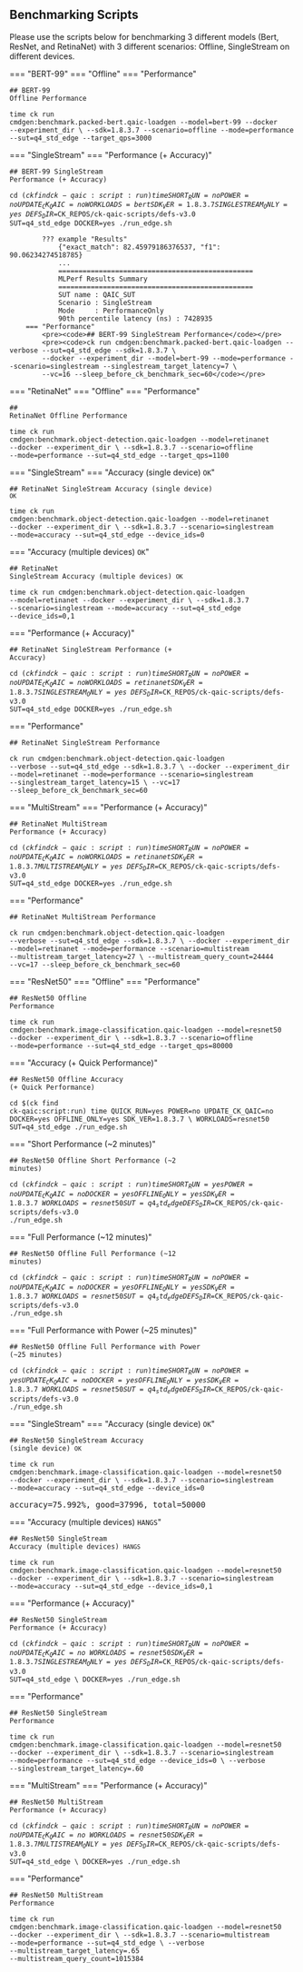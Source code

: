 ## Benchmarking Scripts

Please use the scripts below for benchmarking 3 different models (Bert, ResNet, and RetinaNet) with 3 different scenarios: Offline, SingleStream on different devices.

=== "BERT-99"
    === "Offline"
        === "Performance"
            <pre><code>## BERT-99 Offline Performance</code></pre>
            <pre><code>time ck run cmdgen:benchmark.packed-bert.qaic-loadgen --model=bert-99 --docker --experiment_dir \ 
            --sdk=1.8.3.7 --scenario=offline --mode=performance --sut=q4_std_edge --target_qps=3000</code></pre> 
    === "SingleStream"
        === "Performance (+ Accuracy)"
            <pre><code>## BERT-99 SingleStream Performance (+ Accuracy)</code></pre>
            <pre><code>cd $(ck find ck-qaic:script:run) 
            time SHORT_RUN=no POWER=no UPDATE_CK_QAIC=no WORKLOADS=bert SDK_VER=1.8.3.7 SINGLESTREAM_ONLY=yes \ 
            DEFS_DIR=$CK_REPOS/ck-qaic-scripts/defs-v3.0 SUT=q4_std_edge DOCKER=yes ./run_edge.sh</code></pre> 
             
            ??? example "Results" 
                {"exact_match": 82.45979186376537, "f1": 90.06234274518785} 
                ... 
                ================================================ 
                MLPerf Results Summary 
                ================================================ 
                SUT name : QAIC_SUT 
                Scenario : SingleStream 
                Mode     : PerformanceOnly 
                90th percentile latency (ns) : 7428935 
        === "Performance"
            <pre><code>## BERT-99 SingleStream Performance</code></pre>
            <pre><code>ck run cmdgen:benchmark.packed-bert.qaic-loadgen --verbose --sut=q4_std_edge --sdk=1.8.3.7 \ 
            --docker --experiment_dir --model=bert-99 --mode=performance --scenario=singlestream --singlestream_target_latency=7 \ 
            --vc=16 --sleep_before_ck_benchmark_sec=60</code></pre> 
=== "RetinaNet"
    === "Offline"
        === "Performance"
            <pre><code>## RetinaNet Offline Performance</code></pre>
            <pre><code>time ck run cmdgen:benchmark.object-detection.qaic-loadgen --model=retinanet --docker --experiment_dir \ 
            --sdk=1.8.3.7 --scenario=offline --mode=performance --sut=q4_std_edge --target_qps=1100</code></pre> 
    === "SingleStream"
        === "Accuracy (single device) `OK`"
            <pre><code>## RetinaNet SingleStream Accuracy (single device) `OK`</code></pre>
            <pre><code>time ck run cmdgen:benchmark.object-detection.qaic-loadgen --model=retinanet --docker --experiment_dir \ 
            --sdk=1.8.3.7 --scenario=singlestream --mode=accuracy --sut=q4_std_edge --device_ids=0</code></pre> 
        === "Accuracy (multiple devices) `OK`"
            <pre><code>## RetinaNet SingleStream Accuracy (multiple devices) `OK`</code></pre>
            <pre><code>time ck run cmdgen:benchmark.object-detection.qaic-loadgen --model=retinanet --docker --experiment_dir \ 
            --sdk=1.8.3.7 --scenario=singlestream --mode=accuracy --sut=q4_std_edge --device_ids=0,1</code></pre> 
        === "Performance (+ Accuracy)"
            <pre><code>## RetinaNet SingleStream Performance (+ Accuracy)</code></pre>
            <pre><code>cd $(ck find ck-qaic:script:run) 
            time SHORT_RUN=no POWER=no UPDATE_CK_QAIC=no WORKLOADS=retinanet SDK_VER=1.8.3.7 SINGLESTREAM_ONLY=yes \ 
            DEFS_DIR=$CK_REPOS/ck-qaic-scripts/defs-v3.0 SUT=q4_std_edge DOCKER=yes ./run_edge.sh</code></pre> 
        === "Performance"
            <pre><code>## RetinaNet SingleStream Performance</code></pre>
            <pre><code>ck run cmdgen:benchmark.object-detection.qaic-loadgen --verbose --sut=q4_std_edge --sdk=1.8.3.7 \ 
            --docker --experiment_dir --model=retinanet --mode=performance --scenario=singlestream --singlestream_target_latency=15 \ 
            --vc=17 --sleep_before_ck_benchmark_sec=60</code></pre> 
    === "MultiStream"
        === "Performance (+ Accuracy)"
            <pre><code>## RetinaNet MultiStream Performance (+ Accuracy)</code></pre>
            <pre><code>cd $(ck find ck-qaic:script:run) 
            time SHORT_RUN=no POWER=no UPDATE_CK_QAIC=no WORKLOADS=retinanet SDK_VER=1.8.3.7 MULTISTREAM_ONLY=yes \ 
            DEFS_DIR=$CK_REPOS/ck-qaic-scripts/defs-v3.0 SUT=q4_std_edge DOCKER=yes ./run_edge.sh</code></pre> 
        === "Performance"
            <pre><code>## RetinaNet MultiStream Performance</code></pre>
            <pre><code>ck run cmdgen:benchmark.object-detection.qaic-loadgen --verbose --sut=q4_std_edge --sdk=1.8.3.7 \ 
            --docker --experiment_dir --model=retinanet --mode=performance --scenario=multistream --multistream_target_latency=27 \ 
            --multistream_query_count=24444 --vc=17 --sleep_before_ck_benchmark_sec=60</code></pre> 
=== "ResNet50"
    === "Offline"
        === "Performance"
            <pre><code>## ResNet50 Offline Performance</code></pre>
            <pre><code>time ck run cmdgen:benchmark.image-classification.qaic-loadgen --model=resnet50 --docker --experiment_dir \ 
            --sdk=1.8.3.7 --scenario=offline --mode=performance --sut=q4_std_edge --target_qps=80000</code></pre> 
        === "Accuracy (+ Quick Performance)"
            <pre><code>## ResNet50 Offline Accuracy (+ Quick Performance)</code></pre>
            <pre><code>cd $(ck find ck-qaic:script:run) 
            time QUICK_RUN=yes POWER=no UPDATE_CK_QAIC=no DOCKER=yes OFFLINE_ONLY=yes SDK_VER=1.8.3.7 \ 
            WORKLOADS=resnet50 SUT=q4_std_edge ./run_edge.sh</code></pre> 
        === "Short Performance (~2 minutes)"
            <pre><code>## ResNet50 Offline Short Performance (~2 minutes)</code></pre>
            <pre><code>cd $(ck find ck-qaic:script:run) 
            time SHORT_RUN=yes POWER=no UPDATE_CK_QAIC=no DOCKER=yes OFFLINE_ONLY=yes SDK_VER=1.8.3.7 \ 
            WORKLOADS=resnet50 SUT=q4_std_edge DEFS_DIR=$CK_REPOS/ck-qaic-scripts/defs-v3.0 ./run_edge.sh</code></pre> 
        === "Full Performance (~12 minutes)"
            <pre><code>## ResNet50 Offline Full Performance (~12 minutes)</code></pre>
            <pre><code>cd $(ck find ck-qaic:script:run) 
            time SHORT_RUN=no POWER=no UPDATE_CK_QAIC=no DOCKER=yes OFFLINE_ONLY=yes SDK_VER=1.8.3.7 \ 
            WORKLOADS=resnet50 SUT=q4_std_edge DEFS_DIR=$CK_REPOS/ck-qaic-scripts/defs-v3.0 ./run_edge.sh 
            </code></pre> 
        === "Full Performance with Power (~25 minutes)"
            <pre><code>## ResNet50 Offline Full Performance with Power (~25 minutes)</code></pre>
            <pre><code>cd $(ck find ck-qaic:script:run) 
            time SHORT_RUN=no POWER=yes UPDATE_CK_QAIC=no DOCKER=yes OFFLINE_ONLY=yes SDK_VER=1.8.3.7 \ 
            WORKLOADS=resnet50 SUT=q4_std_edge DEFS_DIR=$CK_REPOS/ck-qaic-scripts/defs-v3.0 ./run_edge.sh</code></pre> 
    === "SingleStream"
        === "Accuracy (single device) `OK`"
            <pre><code>## ResNet50 SingleStream Accuracy (single device) `OK`</code></pre>
            <pre><code>time ck run cmdgen:benchmark.image-classification.qaic-loadgen --model=resnet50 --docker --experiment_dir \ 
            --sdk=1.8.3.7 --scenario=singlestream --mode=accuracy --sut=q4_std_edge --device_ids=0</code></pre> 
            <pre> 
            accuracy=75.992%, good=37996, total=50000 
            </pre> 
        === "Accuracy (multiple devices) `HANGS`"
            <pre><code>## ResNet50 SingleStream Accuracy (multiple devices) `HANGS`</code></pre>
            <pre><code>time ck run cmdgen:benchmark.image-classification.qaic-loadgen --model=resnet50 --docker --experiment_dir \ 
            --sdk=1.8.3.7 --scenario=singlestream --mode=accuracy --sut=q4_std_edge --device_ids=0,1</code></pre> 
        === "Performance (+ Accuracy)"
            <pre><code>## ResNet50 SingleStream Performance (+ Accuracy)</code></pre>
            <pre><code>cd $(ck find ck-qaic:script:run) 
            time SHORT_RUN=no POWER=no UPDATE_CK_QAIC=no \ 
            WORKLOADS=resnet50 SDK_VER=1.8.3.7 SINGLESTREAM_ONLY=yes \ 
            DEFS_DIR=$CK_REPOS/ck-qaic-scripts/defs-v3.0 SUT=q4_std_edge \ 
            DOCKER=yes ./run_edge.sh</code></pre> 
        === "Performance"
            <pre><code>## ResNet50 SingleStream Performance</code></pre>
            <pre><code>time ck run cmdgen:benchmark.image-classification.qaic-loadgen --model=resnet50 --docker --experiment_dir \ 
            --sdk=1.8.3.7 --scenario=singlestream --mode=performance --sut=q4_std_edge --device_ids=0 \ 
            --verbose --singlestream_target_latency=.60</code></pre> 
    === "MultiStream"
        === "Performance (+ Accuracy)"
            <pre><code>## ResNet50 MultiStream Performance (+ Accuracy)</code></pre>
            <pre><code>cd $(ck find ck-qaic:script:run) 
            time SHORT_RUN=no POWER=no UPDATE_CK_QAIC=no \ 
            WORKLOADS=resnet50 SDK_VER=1.8.3.7 MULTISTREAM_ONLY=yes \ 
            DEFS_DIR=$CK_REPOS/ck-qaic-scripts/defs-v3.0 SUT=q4_std_edge \ 
            DOCKER=yes ./run_edge.sh</code></pre> 
        === "Performance"
            <pre><code>## ResNet50 MultiStream Performance</code></pre>
            <pre><code>time ck run cmdgen:benchmark.image-classification.qaic-loadgen --model=resnet50 --docker --experiment_dir \ 
            --sdk=1.8.3.7 --scenario=multistream --mode=performance --sut=q4_std_edge \ 
            --verbose --multistream_target_latency=.65 --multistream_query_count=1015384</code></pre> 
